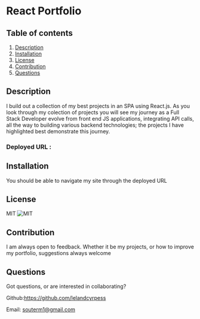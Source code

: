 # React Portfolio

## Table of contents

1. [Description](#Description)
2. [Installation](#Instructions)
3. [License](#License)
4. [Contribution](#Contribution)
5. [Questions](#Questions)

## Description

I build out a collection of my best projects in an SPA using React.js. As you look through my colection of projects you will see my journey as a Full Stack Developer evolve from front end JS applications, integrating API calls, all the way to building various backend technologies; the projects I have highlighted best demonstrate this journey.

### Deployed URL :

## Installation

You should be able to navigate my site through the deployed URL

## License

MIT ![MIT](./assets/MIT.svg)

## Contribution

I am always open to feedback. Whether it be my projects, or how to improve my portfolio, suggestions always welcome

## Questions

Got questions, or are interested in collaborating?

Github:https://github.com/lelandcyrpess

Email: souterm1@gmail.com
